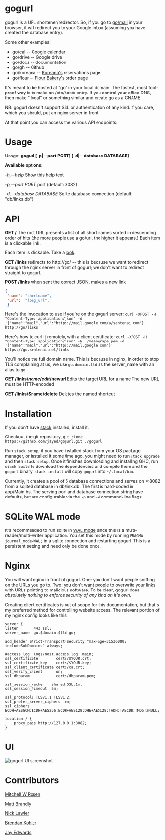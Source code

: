# gogurl

gogurl is a URL shortener/redirector.
So, if you go to [go/mail](http://go/mail) in your browser,
it will redirect you to your Google inbox (assuming
you have created the database entry).

Some other examples:
* go/cal -- Google calendar
* go/drive -- Google drive
* go/docs -- documentation
* go/gh -- Github
* go/koreana -- [Koreana's](http://koreanaboston.com/) reservations page
* go/flour -- [Flour Bakery's](https://flourbakery.com/) order page

It's meant to be hosted at "go" in your local domain.
The fastest, most fool-proof way is to make an /etc/hosts entry.
If you control your office DNS, then make ".local" or something similar
and create go as a CNAME.

NB: gogurl doesn't support SSL or authentication of any kind. If you care,
which you should, put an nginx server in front.

At that point you can access the various API endpoints:

# Usage
Usage: **gogurl [-p|--port PORT] [-d|--database DATABASE]**

**Available options:**

  *-h,--help*                Show this help text

  *-p,--port PORT*           port (default: 8082)

  *-d,--database DATABASE*   Sqlite database connection (default: "db/links.db")

# API
**GET /**
  The root URL presents a list of all short names sorted in descending order of
  hits (the more people use a go/url, the higher it appears.) Each item is a
  clickable link.

  Each item is clickable. Take a [look](#interface).

**GET /links**
  redirects to http://go/ -- this is because we want to redirect through the
  nginx server in front of gogurl; we don't want to redirect straight to gogurl.

**POST /links**
  when sent the correct JSON, makes a new link
  ```json
  {
   "name": "shortname",
   "url":  "long_url",
   }
   ```

Here's the invocation to use if you're on the gogurl server:
   `curl -XPOST -H "Content-Type: application/json" -d '{"name":"mail","url":"https://mail.google.com/a/sentenai.com"}' http://go/links`

Here's how to curl it remotely, with a client certificate:
   `curl -XPOST -H "Content-Type: application/json" -E ./meangrape.pem -d
   '{"name":"mail","url":"https://mail.google.com"}'
   https://go.sentenai.net/links`

   You'll notice the full domain name. This is because in nginx, in order to
   stop TLS complaining at us, we use `go.domain.tld` as the server_name with an
   alias to `go`

**GET /links/$name/edit/$newurl**
  Edits the target URL for a name
  The new URL must be HTTP-encoded

**GET /links/$name/delete**
  Deletes the named shortcut

# Installation

If you don't have [stack](https://docs.haskellstack.org/en/stable/README/) installed, install it.

Checkout the git repository, `git clone https://github.com/jayed/gogurl.git
./gogurl`

Run `stack setup`; if you have installed stack from your OS package manager, or
installed it some time ago, you might need to run `stack upgrade` and then
`stack setup`. Once it finishes downloading and installing GHC, run `stack
build` to download the dependencies and compile them and the `gogurl` binary.
`stack install` will copy `gogurl` into `~/.local/bin`.

Currently, it creates a pool of 5 database connections and serves on \*:8082
from a sqlite3 database in db/link.db. The first is hard-coded in app/Main.hs.
The serving port and database connection string have defaults, but are
configurable via the `-p` and `-d` command-line flags.

# SQLite WAL mode

It's recommended to run sqlite in [WAL mode](https://www.sqlite.org/wal.html)
since this is a multi-reader/multi-writer application. You set this mode by
running `PRAGMA journal_mode=WAL;` in a sqlite connection and restarting
gogurl. This is a persistent setting and need only be done once.

# Nginx

You will want nginx in front of gogurl. One: you don't want people sniffing on
the URLs you go to. Two: you don't want people to overwrite your links
with URLs pointing to malicious software. To be clear, gogurl does *absolutely
nothing to enforce security of any kind on it's own.*

Creating client certificates is out of scope for this documentation, but that's
my preferred method for controlling website access. The relevant portion of my
nginx config looks like this:

  ```nginx
  server {
  listen       443 ssl;
  server_name  go.$domain.$tld go;

  add_header Strict-Transport-Security "max-age=31536000; includeSubDomains" always;

  #access_log  logs/host.access.log  main;
  ssl_certificate        certs/$YOUR.crt;
  ssl_certificate_key    certs/$YOUR.key;
  ssl_client_certificate certs/ca.crt;
  ssl_verify_client      on;
  ssl_dhparam            certs/dhparam.pem;

  ssl_session_cache    shared:SSL:1m;
  ssl_session_timeout  5m;

  ssl_protocols TLSv1.1 TLSv1.2;
  ssl_prefer_server_ciphers  on;
  ssl_ciphers  ECDH+AESGCM:ECDH+AES256:ECDH+AES128:DHE+AES128:!ADH:!AECDH:!MD5!aNULL;

  location / {
      proxy_pass http://127.0.0.1:8082;
  }
  ```

# <a name="interface">UI</a>

![gogurl UI screenshot](/docs/images/gogurl.png?raw=true "gogurl
interface")

# Contributors

[Mitchell W Rosen](https://github.com/mitchellwrosen)

[Matt Brandly](https://github.com/brandly)

[Nick Lawler](https://github.con/xilnocas)

[Brendan Kohler](https://github.com/xnomagichash)

[Jay Edwards](https://github.com/jayed)
